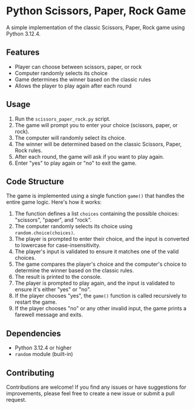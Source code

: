 # Python Scissors, Paper, Rock Game

A simple implementation of the classic Scissors, Paper, Rock game using Python 3.12.4.

## Features

- Player can choose between scissors, paper, or rock
- Computer randomly selects its choice
- Game determines the winner based on the classic rules
- Allows the player to play again after each round

## Usage

1. Run the `scissors_paper_rock.py` script.
2. The game will prompt you to enter your choice (scissors, paper, or rock).
3. The computer will randomly select its choice.
4. The winner will be determined based on the classic Scissors, Paper, Rock rules.
5. After each round, the game will ask if you want to play again.
6. Enter "yes" to play again or "no" to exit the game.

## Code Structure

The game is implemented using a single function `game()` that handles the entire game logic. Here's how it works:

1. The function defines a list `choices` containing the possible choices: "scissors", "paper", and "rock".
2. The computer randomly selects its choice using `random.choice(choices)`.
3. The player is prompted to enter their choice, and the input is converted to lowercase for case-insensitivity.
4. The player's input is validated to ensure it matches one of the valid choices.
5. The game compares the player's choice and the computer's choice to determine the winner based on the classic rules.
6. The result is printed to the console.
7. The player is prompted to play again, and the input is validated to ensure it's either "yes" or "no".
8. If the player chooses "yes", the `game()` function is called recursively to restart the game.
9. If the player chooses "no" or any other invalid input, the game prints a farewell message and exits.

## Dependencies

- Python 3.12.4 or higher
- `random` module (built-in)

## Contributing

Contributions are welcome! If you find any issues or have suggestions for improvements, please feel free to create a new issue or submit a pull request.
